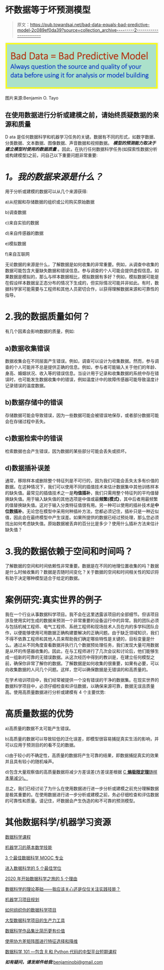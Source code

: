 # 坏数据等于坏预测模型

> 原文：<https://pub.towardsai.net/bad-data-equals-bad-predictive-model-2c089ef0da39?source=collection_archive---------2----------------------->

![](img/abce22979b79d6e97204d5781214bed7.png)

图片来源:Benjamin O. Tayo

## 在使用数据进行分析或建模之前，请始终质疑数据的来源和质量

D ata 是任何数据科学和机器学习任务的关键。数据有不同的形式，如数字数据、分类数据、文本数据、图像数据、声音数据和视频数据。 ***模型的预测能力取决于建立模型时使用的数据质量*** 。因此，在执行任何数据科学任务(如探索性数据分析或构建模型)之前，问自己以下重要问题非常重要:

# ***1。我的数据来源是什么？***

用于分析或建模的数据可以从几个来源获得:

a)从挖掘和存储数据的组织或公司购买原始数据

b)调查数据

c)来自实验的数据

d)来自传感器的数据

e)模拟数据

f)来自互联网

无论数据的来源是什么，了解数据是如何收集的非常重要。例如，从调查中收集的数据可能包含大量缺失数据和错误信息。参与调查的个人可能会提供虚假信息。如果数据是模拟的，那么与样本数据相比，模拟数据有多好？例如，模拟数据可能是在假设样本数据呈正态分布的情况下生成的，但实际情况可能并非如此。有时，数据科学家可能需要与工程师和其他人员密切合作，以获得理解数据来源和可靠性的指导。

# 2.我的数据质量如何？

有几个因素会影响数据的质量，例如:

## a)数据收集错误

数据收集会在不同层面产生错误。例如，调查可以设计为收集数据。然而，参与调查的个人可能并不总是提供正确的信息。例如，参与者可能输入关于他们的年龄、身高、婚姻状况、收入等的错误信息。当设计用于记录和收集数据的系统中存在错误时，也可能发生数据收集中的错误，例如温度计中的故障传感器可能导致温度计记录错误的温度数据。

## b)数据存储中的错误

存储数据可能会导致错误，因为一些数据可能会被错误地保存，或者部分数据可能会在存储过程中丢失。

## c)数据检索中的错误

检索数据也会产生错误，因为数据的某些部分可能会丢失或损坏。

## d)数据插补误差

通常，移除样本或删除整个特征列是不可行的，因为我们可能会丢失太多有价值的数据。在这种情况下，我们可以使用不同的插值技术来估计数据集中其他训练样本的缺失值。最常见的插值技术之一是**均值插补**，我们只需用整个特征列的平均值替换缺失值。用于输入缺失值的其他选项是中值或最**频繁(模式)**，其中后者用最频繁的值替换缺失值。这对于输入分类特征值很有用。另一种可以使用的插补技术是**中位数插补**。无论您在模型中采用何种插补方法，您都必须记住，插补只是一种近似值，因此会在最终模型中产生误差。如果所提供的数据已经过预处理，那么您必须找出如何考虑缺失值。原始数据被丢弃的百分比是多少？使用什么插补方法来估计缺失值？

# 3.我的数据依赖于空间和时间吗？

了解数据的空间和时间依赖性非常重要。数据是在不同的地理位置收集的吗？数据是什么时候收集的？数据是否随时间变化？关于数据的空间和时间相关性的知识将有助于决定哪种模型适合于给定的数据。

# 案例研究:真实世界的例子

我在一个行业从事数据科学项目。我不会在这里透露该项目的全部细节。但该项目涉及使用实时生成的数据来预测一个非常重要的设备运行中的异常。我的团队必须与包括机械工程师、电气工程师、系统工程师和现场技术人员在内的多学科团队合作，以便能够使用可用数据正确构建要解决的正确问题。由于缺乏领域知识，我们不得不依靠工程师和其他人员来帮助我们确定哪些特性是关键的，目标变量是什么。通过从不同角度查看数据并执行几个数据预处理任务，我们发现大量可用数据是从坏的传感器收集的。因此，在与工程师进行了几次会议和讨论后，他们能够生成一组新的可靠的无错误数据。从这次经历中得到的教训是，在建立任何模型之前，确保你非常了解你的数据。了解数据是如何收集的很重要，如果有必要，可以向收集数据的人问几个问题。这样，您可以确保数据是无错误的和高质量的。

在学术培训项目中，我们经常被提供一个没有错误的干净的数据集。在现实世界的数据科学项目中，必须仔细检查和评估数据，以确保来源可靠，数据无误且质量高。使用高质量数据进行分析或建模有 4 个主要优势:

# 高质量数据的优势

a)高质量的数据不太可能产生错误。

b)高质量的数据可以导致较低的泛化误差，即模型很容易捕捉真实生活的影响，并可以应用于预测目的的看不见的数据。

c)由于较小的不确定性，高质量的数据将产生可靠的结果，即数据捕捉真实的效果并且具有较小的随机噪声。

d)包含大量观察值的高质量数据将减少方差误差(方差误差根据 [C **熵极限定理**随样本量减少)。](https://towardsdatascience.com/proof-of-central-limit-theorem-using-monte-carlo-simulation-34925a7bc64a)

总之，我们已经讨论了为什么在使用数据进行进一步分析或建模之前充分理解数据是极其重要的。在使用数据进行进一步分析或建模之前，务必仔细检查和评估数据的可靠性和质量。请记住，坏数据会产生伪造的和不可靠的预测模型。

# 其他数据科学/机器学习资源

[数据科学课程](https://medium.com/towards-artificial-intelligence/data-science-curriculum-bf3bb6805576)

[机器学习的基本数学技能](https://medium.com/towards-artificial-intelligence/4-math-skills-for-machine-learning-12bfbc959c92)

[3 个最佳数据科学 MOOC 专业](https://medium.com/towards-artificial-intelligence/3-best-data-science-mooc-specializations-d58da382f628)

[进入数据科学的 5 个最佳学位](https://towardsdatascience.com/5-best-degrees-for-getting-into-data-science-c3eb067883b1)

[2020 年开始数据科学之旅的 5 个理由](https://towardsdatascience.com/5-reasons-why-you-should-begin-your-data-science-journey-in-2020-2b4a0a5e4239)

[数据科学的理论基础——我应该关心还是仅仅关注实践技能？](https://towardsdatascience.com/theoretical-foundations-of-data-science-should-i-care-or-simply-focus-on-hands-on-skills-c53fb0caba66)

[机器学习项目规划](https://towardsdatascience.com/machine-learning-project-planning-71bdb3a44349)

[如何组织你的数据科学项目](https://towardsdatascience.com/how-to-organize-your-data-science-project-dd6599cf000a)

[大型数据科学项目的生产力工具](https://medium.com/towards-artificial-intelligence/productivity-tools-for-large-scale-data-science-projects-64810dfbb971)

[数据科学作品集比简历更有价值](https://towardsdatascience.com/a-data-science-portfolio-is-more-valuable-than-a-resume-2d031d6ce518)

[使用协方差矩阵图进行特征选择和降维](https://medium.com/towards-artificial-intelligence/feature-selection-and-dimensionality-reduction-using-covariance-matrix-plot-b4c7498abd07)

[数据科学 101 —包含 R 和 Python 代码的中型平台短期课程](https://medium.com/towards-artificial-intelligence/data-science-101-a-short-course-on-medium-platform-with-r-and-python-code-included-3cdc9d489c6d)

***如有疑问，请发邮件给我***:benjaminobi@gmail.com